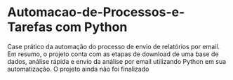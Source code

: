 # Automacao-de-Processos-e-Tarefas com Python
Case prático da automação do processo de envio de relatórios por email. Em resumo, o projeto conta com as etapas de download de uma base de dados, análise rápida e envio da análise por email utilizando Python em sua automatização. O projeto ainda não foi finalizado
